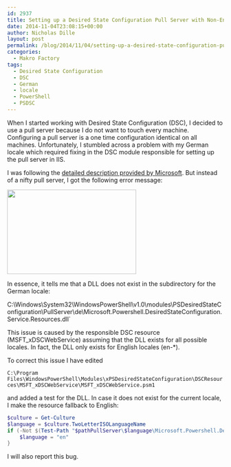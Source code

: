 ```yaml
---
id: 2937
title: Setting up a Desired State Configuration Pull Server with Non-English Locales
date: 2014-11-04T23:08:15+00:00
author: Nicholas Dille
layout: post
permalink: /blog/2014/11/04/setting-up-a-desired-state-configuration-pull-server-with-german-locale/
categories:
  - Makro Factory
tags:
  - Desired State Configuration
  - DSC
  - German
  - locale
  - PowerShell
  - PSDSC
---
```

When I started working with Desired State Configuration (DSC), I decided to use a pull server because I do not want to touch every machine. Configuring a pull server is a one time configuration identical on all machines. Unfortunately, I stumbled across a problem with my German locale which required fixing in the DSC module responsible for setting up the pull server in IIS.

<!--more-->

I was following the [detailed description provided by Microsoft](http://technet.microsoft.com/library/dn249913.aspx). But instead of a nifty pull server, I got the following error message:

[<img class="alignnone wp-image-2940 size-medium" src="/assets/2014/11/DSC_PullServer_de_error1-300x196.png" alt="" width="300" height="196" />](/assets/2014/11/DSC_PullServer_de_error1.png)

In essence, it tells me that a DLL does not exist in the subdirectory for the German locale:

C:\Windows\System32\WindowsPowerShell\v1.0\modules\PSDesiredStateConfiguration\PullServer\de\Microsoft.Powershell.DesiredStateConfiguration.Service.Resources.dll`

This issue is caused by the responsible DSC resource (MSFT_xDSCWebService) assuming that the DLL exists for all possible locales. In fact, the DLL only exists for English locales (en-*).

To correct this issue I have edited

`C:\Program Files\WindowsPowerShell\Modules\xPSDesiredStateConfiguration\DSCResources\MSFT_xDSCWebService\MSFT_xDSCWebService.psm1`

and added a test for the DLL. In case it does not exist for the current locale, I make the resource fallback to English:

```powershell
$culture = Get-Culture
$language = $culture.TwoLetterISOLanguageName
if (-Not $(Test-Path "$pathPullServer\$language\Microsoft.Powershell.DesiredStateConfiguration.Service.Resources.dll")) {
    $language = "en"
}
```

I will also report this bug.

